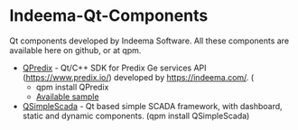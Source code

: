 # Indeema-Qt-Components
Qt components developed by Indeema Software. All these components are available here on github, or at qpm.

- [QPredix](https://github.com/IndeemaSoftware/QPredix) - Qt/C++ SDK for Predix Ge services API (https://www.predix.io/) developed by https://indeema.com/. (
  - qpm install QPredix
  - [Available sample](https://github.com/IndeemaSoftware/QSimpleScadaSample)
- [QSimpleScada](https://github.com/IndeemaSoftware/QSimpleScada) - Qt based simple SCADA framework, with dashboard, static and dynamic components. (qpm install QSimpleScada)
